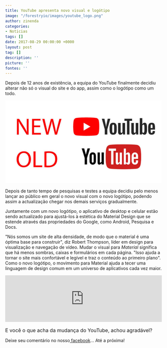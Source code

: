 ```yaml
---
title: YouTube apresenta novo visual e logótipo
image: "/forestryio/images/youtube_logo.png"
author: zinenda
categories:
- Noticias
tags: []
date: 2017-08-29 00:00:00 +0000
layout: post
tag: []
description: ''
picture: ''
fontes: ''
---
```



Depois de 12 anos de existência, a equipa do YouTube finalmente decidiu alterar não só o visual do site e do app, assim como o logótipo como um todo.

![](/forestryio/images/YouTube-Logo-New-Old-1.9-Ratio-796x419.jpg)

Depois de tanto tempo de pesquisas e testes a equipa decidiu pelo menos lançar ao público em geral o novo visual com o novo logótipo, podendo assim a actualização chegar nos demais serviços gradualmente.

Juntamente com um novo logótipo, o aplicativo de desktop e celular estão sendo actualizado para ajustá-los à estética do Material Design que se estende através das propriedades do Google, como Android, Pesquisa e Docs.

"Nós somos um site de alta densidade, de modo que o material é uma óptima base para construir", diz Robert Thompson, líder em design para visualização e navegação de vídeo. Mudar o visual para *Material* significa que há menos sombras, caixas e formulários em cada página. "Isso ajuda a tornar o site mais confortável e legível e traz o conteúdo ao primeiro plano". Como o novo logótipo, o movimento para Material ajuda a tecer uma linguagem de design comum em um universo de aplicativos cada vez maior.

<iframe width="100%" height="auto" src="https://www.youtube.com/embed/9FWIG_c6PfI" frameborder="0" allowfullscreen="" async="" preload=""></iframe>

<span style="font-size: 1rem;">E você o que acha da mudança do YouTube, achou agradável?</span>

Deixe seu comentário no nosso[ facebook](http://fb.com/maningtech)... Até a próxima!

